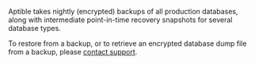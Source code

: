 Aptible takes nightly (encrypted) backups of all production databases, along with intermediate point-in-time recovery snapshots for several database types.

To restore from a backup, or to retrieve an encrypted database dump file from a backup, please [contact support](http://contact.aptible.com).
